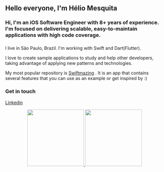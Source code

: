 ## Hello everyone, I'm Hélio Mesquita
</div>
<h3 align="left">Hi, I'm an iOS Software Engineer with 8+ years of experience. I'm focused on delivering scalable, easy-to-maintain applications with high code coverage.
</h3>

###
<p align="left">I live in São Paulo, Brazil. I'm working with Swift and Dart(Flutter).</p>

I love to create sample applications to study and help other developers, taking advantage of applying new patterns and technologies.

My most popular repository is [Swiftmazing](https://github.com/HelioMesquita/Swiftmazing) . It is an app that contains several features that you can use as an example or get inspired by :)

###
<p align="left"></p>


### Get in touch
[Linkedin](https://www.linkedin.com/in/h%C3%A9lio-mesquita-b22950109/)


<div align="center">
  <a href="https://github.com/HelioMesquita">
  <img height="180em" src="https://github-readme-stats.vercel.app/api?username=HelioMesquita&show_icons=true&theme=dark&include_all_commits=true"/>
  <img height="180em" src="https://github-readme-stats.vercel.app/api/top-langs/?username=HelioMesquita&layout=compact&langs_count=7&theme=dark"/>
</div>
  

</div>
